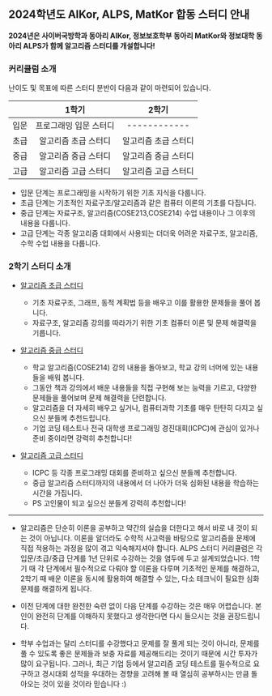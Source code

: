## 2024학년도 AlKor, ALPS, MatKor 합동 스터디 안내

 **2024년은 사이버국방학과 동아리 AlKor, 정보보호학부 동아리 MatKor와 정보대학 동아리 ALPS가 함께 알고리즘 스터디를 개설합니다!** 

### 커리큘럼 소개

난이도 및 목표에 따른 스터디 분반이 다음과 같이 마련되어 있습니다. 

|    |     1학기     |         2학기          |
|:--:|:-----------:|:--------------------:|
| 입문 |   프로그래밍 입문 스터디   |     ------------      |
| 초급 | 알고리즘 초급 스터디 | 알고리즘 초급 스터디 |
| 중급 | 알고리즘 중급 스터디 | 알고리즘 중급 스터디 |
| 고급 | 알고리즘 고급 스터디 | 알고리즘 고급 스터디 |

* 입문 단계는 프로그래밍을 시작하기 위한 기초 지식을 다룹니다.
* 초급 단계는 기초적인 자료구조/알고리즘과 같은 컴퓨터 이론의 기초를 다집니다.  
* 중급 단계는 자료구조, 알고리즘(COSE213,COSE214) 수업 내용이나 그 이후의 내용을 다룹니다. 
* 고급 단계는 각종 알고리즘 대회에서 사용되는 더더욱 어려운 자료구조, 알고리즘, 수학 수업 내용을 다룹니다.

### 2학기 스터디 소개

- [알고리즘 초급 스터디](https://github.com/ALPS-Study/Introduction/blob/master/2024-2R/0x01%20%EC%B4%88%EA%B8%89%20%EC%8A%A4%ED%84%B0%EB%94%94/README.md)
  - 기초 자료구조, 그래프, 동적 계획법 등을 배우고 이를 활용한 문제들을 풀어 봅니다.
  - 자료구조, 알고리즘 강의를 따라가기 위한 기초 컴퓨터 이론 및 문제 해결력을 기릅니다.

- [알고리즘 중급 스터디](https://github.com/ALPS-Study/Introduction/blob/master/2024-2R/0x02%20%EC%A4%91%EA%B8%89%20%EC%8A%A4%ED%84%B0%EB%94%94/README.md)
  - 학교 알고리즘(COSE214) 강의 내용을 돌아보고, 학교 강의 너머에 있는 내용들을 배워 봅니다.
  - 그동안 책과 강의에서 배운 내용들을 직접 구현해 보는 능력을 기르고, 다양한 문제들을 풀어보며 문제 해결력을 단련합니다.
  - 알고리즘을 더 자세히 배우고 싶거나, 컴퓨터과학 기초를 매우 탄탄히 다지고 싶으신 분들께 추천드립니다.
  - 기업 코딩 테스트나 전국 대학생 프로그래밍 경진대회(ICPC)에 관심이 있거나 준비 중이라면 강력히 추천합니다!

- [알고리즘 고급 스터디](https://github.com/ALPS-Study/Introduction/blob/master/2024-2R/0x03%20%EA%B3%A0%EA%B8%89%20%EC%8A%A4%ED%84%B0%EB%94%94/README.md)
    - ICPC 등 각종 프로그래밍 대회를 준비하고 싶으신 분들께 추천합니다.
    - 중급 알고리즘 스터디까지의 내용에서 더 나아가 더욱 심화된 내용을 학습하는 시간을 가집니다.
    - PS 고인물이 되고 싶으신 분들게 강력히 추천합니다!

---
* 알고리즘은 단순히 이론을 공부하고 약간의 실습을 더한다고 해서 바로 내 것이 되는 것이 아닙니다. 이론을 알더라도 수학적 사고력을 바탕으로 알고리즘을 문제에 직접 적용하는 과정을 많이 겪고 익숙해지셔야 합니다. ALPS 스터디 커리큘럼은 각 입문/초급/중급 단계를 1년 단위로 수강하는 것을 염두에 두고 설계되었습니다. 1학기 때 각 단계에서 필수적으로 다뤄야 할 이론을 다루며 기초적인 문제를 해결하고, 2학기 때 배운 이론을 동시에 활용하여 해결할 수 있는, 다소 테크닉이 필요한 심화 문제를 해결하게 됩니다.
* 이전 단계에 대한 완전한 숙련 없이 다음 단계를 수강하는 것은 매우 어렵습니다. 본인이 완전히 단계를 이해하지 못했다고 생각한다면 다시 들으시는 것을 권장드립니다.

* 학부 수업과는 달리 스터디를 수강했다고 문제를 잘 풀게 되는 것이 아니라, 문제를 풀 수 있도록 좋은 문제들과 보충 자료를 제공해드리는 것이기 때문에 시간 투자가 많이 요구됩니다. 그러나, 최근 기업 등에서 알고리즘 코딩 테스트를 필수적으로 요구하고 경시대회 성적을 우대하는 경향을 고려해 볼 때 열심히 공부하시는 만큼 돌아오는 것이 있을 것이라 믿습니다 :)
